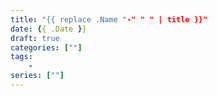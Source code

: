 ```yaml
---
title: "{{ replace .Name "-" " " | title }}"
date: {{ .Date }}
draft: true
categories: [""]
tags:
    - 
series: [""]
---
```


